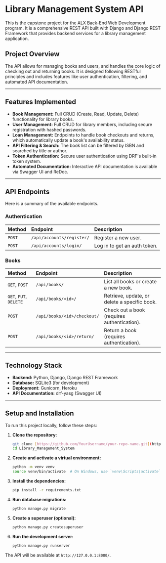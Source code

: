 # Library Management System API

This is the capstone project for the ALX Back-End Web Development program. It is a comprehensive REST API built with Django and Django REST Framework that provides backend services for a library management application.

## Project Overview

The API allows for managing books and users, and handles the core logic of checking out and returning books. It is designed following RESTful principles and includes features like user authentication, filtering, and automated API documentation.

---

## Features Implemented

* **Book Management:** Full CRUD (Create, Read, Update, Delete) functionality for library books.
* **User Management:** Full CRUD for library members, including secure registration with hashed passwords.
* **Loan Management:** Endpoints to handle book checkouts and returns, which automatically update a book's availability status.
* **API Filtering & Search:** The book list can be filtered by ISBN and searched by title or author.
* **Token Authentication:** Secure user authentication using DRF's built-in token system.
* **Automated Documentation:** Interactive API documentation is available via Swagger UI and ReDoc.

---

## API Endpoints

Here is a summary of the available endpoints.

### Authentication
| Method | Endpoint | Description |
| :--- | :--- | :--- |
| `POST` | `/api/accounts/register/` | Register a new user. |
| `POST` | `/api/accounts/login/` | Log in to get an auth token. |

### Books
| Method | Endpoint | Description |
| :--- | :--- | :--- |
| `GET`, `POST` | `/api/books/` | List all books or create a new book. |
| `GET`, `PUT`, `DELETE` | `/api/books/<id>/` | Retrieve, update, or delete a specific book. |
| `POST` | `/api/books/<id>/checkout/` | Check out a book (requires authentication). |
| `POST` | `/api/books/<id>/return/` | Return a book (requires authentication). |

---

## Technology Stack

* **Backend:** Python, Django, Django REST Framework
* **Database:** SQLite3 (for development)
* **Deployment:** Gunicorn, Heroku
* **API Documentation:** drf-yasg (Swagger UI)

---

## Setup and Installation

To run this project locally, follow these steps:

1.  **Clone the repository:**
    ```bash
    git clone [https://github.com/YourUsername/your-repo-name.git](https://github.com/YourUsername/your-repo-name.git)
    cd Library_Management_System
    ```

2.  **Create and activate a virtual environment:**
    ```bash
    python -m venv venv
    source venv/bin/activate  # On Windows, use `venv\Scripts\activate`
    ```

3.  **Install the dependencies:**
    ```bash
    pip install -r requirements.txt
    ```

4.  **Run database migrations:**
    ```bash
    python manage.py migrate
    ```

5.  **Create a superuser (optional):**
    ```bash
    python manage.py createsuperuser
    ```

6.  **Run the development server:**
    ```bash
    python manage.py runserver
    ```
The API will be available at `http://127.0.0.1:8000/`.